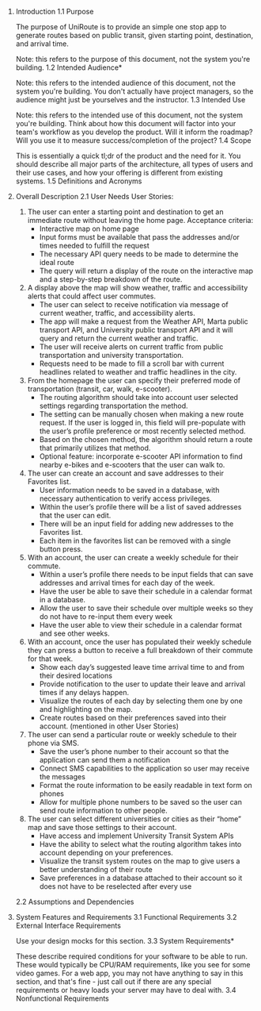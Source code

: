 1. Introduction
   1.1 Purpose

   The purpose of UniRoute is to provide an simple one stop app to generate routes based on public transit, given starting point, destination, and arrival time.

   Note: this refers to the purpose of this document, not the system you're building.
   1.2 Intended Audience\*

   Note: this refers to the intended audience of this document, not the system you're building. You don't actually have project managers, so the audience might just be yourselves and the instructor.
   1.3 Intended Use

   Note: this refers to the intended use of this document, not the system you're building. Think about how this document will factor into your team's workflow as you develop the product. Will it inform the roadmap? Will you use it to measure success/completion of the project?
   1.4 Scope

   This is essentially a quick tl;dr of the product and the need for it. You should describe all major parts of the architecture, all types of users and their use cases, and how your offering is different from existing systems.
   1.5 Definitions and Acronyms

2. Overall Description
   2.1 User Needs
   User Stories:

   1. The user can enter a starting point and destination to get an immediate route without leaving the home page. Acceptance criteria:
      - Interactive map on home page
      - Input forms must be available that pass the addresses and/or times needed to fulfill the request
      - The necessary API query needs to be made to determine the ideal route
      - The query will return a display of the route on the interactive map and a step-by-step breakdown of the route.
   2. A display above the map will show weather, traffic and accessibility alerts that could affect user commutes.
      - The user can select to receive notification via message of current weather, traffic, and accessibility alerts.
      - The app will make a request from the Weather API, Marta public transport API, and University public transport API and it will query and return the current weather and traffic.
      - The user will receive alerts on current traffic from public transportation and university transportation.
      - Requests need to be made to fill a scroll bar with current headlines related to weather and traffic headlines in the city.
   3. From the homepage the user can specify their preferred mode of transportation (transit, car, walk, e-scooter).
      - The routing algorithm should take into account user selected settings regarding transportation the method.
      - The setting can be manually chosen when making a new route request. If the user is logged in, this field will pre-populate with the user’s profile preference or most recently selected method.
      - Based on the chosen method, the algorithm should return a route that primarily utilizes that method.
      - Optional feature: incorporate e-scooter API information to find nearby e-bikes and e-scooters that the user can walk to.
   4. The user can create an account and save addresses to their Favorites list.
      - User information needs to be saved in a database, with necessary authentication to verify access privileges.
      - Within the user’s profile there will be a list of saved addresses that the user can edit.
      - There will be an input field for adding new addresses to the Favorites list.
      - Each item in the favorites list can be removed with a single button press.
   5. With an account, the user can create a weekly schedule for their commute.
      - Within a user’s profile there needs to be input fields that can save addresses and arrival times for each day of the week.
      - Have the user be able to save their schedule in a calendar format in a database.
      - Allow the user to save their schedule over multiple weeks so they do not have to re-input them every week
      - Have the user able to view their schedule in a calendar format and see other weeks.
   6. With an account, once the user has populated their weekly schedule they can press a button to receive a full breakdown of their commute for that week.
      - Show each day’s suggested leave time arrival time to and from their desired locations
      - Provide notification to the user to update their leave and arrival times if any delays happen.
      - Visualize the routes of each day by selecting them one by one and highlighting on the map.
      - Create routes based on their preferences saved into their account. (mentioned in other User Stories)
   7. The user can send a particular route or weekly schedule to their phone via SMS.
      - Save the user’s phone number to their account so that the application can send them a notification
      - Connect SMS capabilities to the application so user may receive the messages
      - Format the route information to be easily readable in text form on phones
      - Allow for multiple phone numbers to be saved so the user can send route information to other people.
   8. The user can select different universities or cities as their “home” map and save those settings to their account.
      - Have access and implement University Transit System APIs
      - Have the ability to select what the routing algorithm takes into account depending on your preferences.
      - Visualize the transit system routes on the map to give users a better understanding of their route
      - Save preferences in a database attached to their account so it does not have to be reselected after every use

   2.2 Assumptions and Dependencies

3. System Features and Requirements
   3.1 Functional Requirements
   3.2 External Interface Requirements

   Use your design mocks for this section.
   3.3 System Requirements\*

   These describe required conditions for your software to be able to run. These would typically be CPU/RAM requirements, like you see for some video games. For a web app, you may not have anything to say in this section, and that's fine - just call out if there are any special requirements or heavy loads your server may have to deal with.
   3.4 Nonfunctional Requirements
